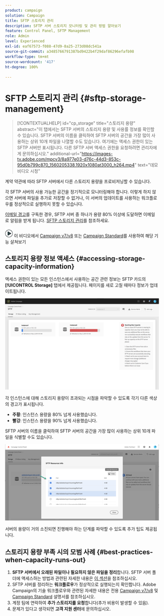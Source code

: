 ```yaml
---
product: campaign
solution: Campaign
title: SFTP 스토리지 관리
description: SFTP 서버 스토리지 모니터링 및 관리 방법 알아보기
feature: Control Panel, SFTP Management
role: Admin
level: Experienced
exl-id: eaf67573-f088-47d9-8a25-273d08dc541a
source-git-commit: a3485766791387bd9422b4f29daf86296efafb98
workflow-type: tm+mt
source-wordcount: '417'
ht-degree: 100%

---
```


# SFTP 스토리지 관리 {#sftp-storage-management}

>[!CONTEXTUALHELP]
>id="cp_storage"
>title="스토리지 용량"
>abstract="이 탭에서는 SFTP 서버의 스토리지 용량 및 사용률 정보를 확인할 수 있습니다. SFTP 서버의 이름을 클릭하여 SFTP 서버의 공간을 가장 많이 사용하는 상위 10개 파일을 나열할 수도 있습니다. 여기에는 액세스 권한이 있는 SFTP 서버만 표시됩니다. 다른 SFTP 서버 액세스 권한을 요청하려면 관리자에게 문의하십시오."
>additional-url="https://images-tv.adobe.com/mpcv3/8a977e03-d76c-44d3-853c-95d0b799c870_1560205338.1920x1080at3000_h264.mp4" text="데모 비디오 시청"

계약 약관에 따라 SFTP 서버에서 다른 스토리지 용량을 프로비저닝할 수 있습니다.

각 SFTP 서버의 사용 가능한 공간을 정기적으로 모니터링해야 합니다. 이렇게 하지 않으면 서버에 파일을 추가로 저장할 수 없거나, 이 서버의 업데이트를 사용하는 워크플로우를 정상적으로 실행하지 못할 수 있습니다.

[이메일 경고](../../performance-monitoring/using/email-alerting.md)를 구독한 경우, SFTP 서버 중 하나가 용량 80% 이상에 도달하면 이메일로 알림을 받게 됩니다. [SFTP 스토리지 관리](../../sftp/using/sftp-storage-management.md)를 참조하세요.

![](assets/do-not-localize/how-to-video.png) 이 비디오에서 [Campaign v7/v8](https://experienceleague.adobe.com/docs/campaign-classic-learn/control-panel/sftp-management/monitoring-server-capacity.html?lang=ko) 또는 [Campaign Standard](https://experienceleague.adobe.com/docs/campaign-standard-learn/control-panel/sftp-management/monitoring-server-capacity.html?lang=ko)를 사용하여 해당 기능 살쳐보기

## 스토리지 용량 정보 액세스 {#accessing-storage-capacity-information}

액세스 권한이 있는 모든 인스턴스에서 사용하는 공간 관련 정보는 SFTP 카드의 **[!UICONTROL Storage]** 탭에서 제공됩니다. 페이지를 새로 고칠 때마다 정보가 업데이트됩니다.

![](assets/control_panel_space.png)

각 인스턴스에 대해 스토리지 용량이 초과되는 시점을 파악할 수 있도록 각기 다른 색상의 경고가 표시됩니다.

* **주황**: 인스턴스 용량을 80% 넘게 사용했습니다.
* **빨강**: 인스턴스 용량을 90% 넘게 사용했습니다.

SFTP 서버의 이름을 클릭하여 SFTP 서버의 공간을 가장 많이 사용하는 상위 10개 파일을 식별할 수도 있습니다.

![](assets/sftp-top10.png)

서버의 용량이 거의 소진되면 진행해야 하는 단계를 파악할 수 있도록 추가 팁도 제공됩니다.

## 스토리지 용량 부족 시의 모범 사례 {#best-practices-when-capacity-runs-out}

1. **SFTP 서버에서 오래된 파일이나 필요하지 않은 파일을 정리**&#x200B;합니다. SFTP 서버 폴더에 액세스하는 방법과 관련된 자세한 내용은 [이 섹션](../../sftp/using/logging-into-sftp-server.md)을 참조하십시오.
1. SFTP 서버를 정리하는 **워크플로우**&#x200B;가 정상적으로 실행되는지 확인합니다. Adobe Campaign의 기술 워크플로우와 관련된 자세한 내용은 전용 [Campaign v7/v8](https://experienceleague.adobe.com/docs/campaign-classic/using/automating-with-workflows/advanced-management/about-technical-workflows.html?lang=ko) 및 [Campaign Standard](https://experienceleague.adobe.com/docs/campaign-standard/using/administrating/application-settings/technical-workflows.html?lang=ko) 설명서를 참조하십시오.
1. 계정 팀에 연락하여 **추가 스토리지를 요청**&#x200B;합니다(추가 비용이 발생할 수 있음).
1. 문제가 있다고 생각되면 **고객 지원 센터**&#x200B;에 문의하십시오.
